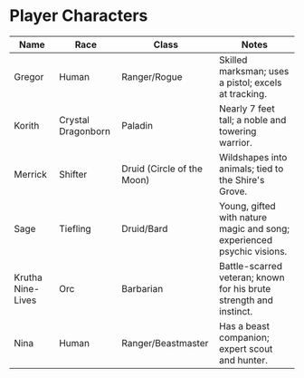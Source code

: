 # Player Characters #

| Name              | Race               | Class                      | Notes                                                                  |
| ----------------- | ------------------ | -------------------------- | ---------------------------------------------------------------------- |
| Gregor            | Human              | Ranger/Rogue               | Skilled marksman; uses a pistol; excels at tracking.                   |
| Korith            | Crystal Dragonborn | Paladin                    | Nearly 7 feet tall; a noble and towering warrior.                      |
| Merrick           | Shifter            | Druid (Circle of the Moon) | Wildshapes into animals; tied to the Shire's Grove.                    |
| Sage              | Tiefling           | Druid/Bard                 |	Young, gifted with nature magic and song; experienced psychic visions. |
| Krutha Nine-Lives | Orc                | Barbarian                  | Battle-scarred veteran; known for his brute strength and instinct.     |
| Nina              | Human              | Ranger/Beastmaster         |	Has a beast companion; expert scout and hunter.                        |
